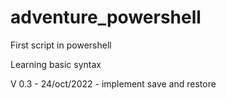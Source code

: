# adventure_powershell

First script in powershell

Learning basic syntax

V 0.3 - 24/oct/2022 - implement save and restore
